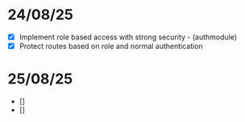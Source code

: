 # 24/08/25

- [x] Implement role based access with strong security - (authmodule)
- [x] Protect routes based on role and normal authentication

# 25/08/25

- []
- []

